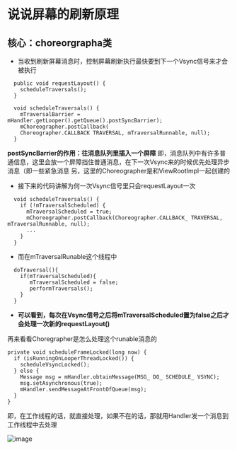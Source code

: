 # 说说屏幕的刷新原理
## 核心：choreorgrapha类  
  * 当收到刷新屏幕消息时，控制屏幕刷新执行最快要到下一个Vsync信号来才会被执行
```
  public void requestLayout() {
    scheduleTraversals();
  }
  
  void scheduleTraversals() {
    mTraversalBarrier = mHandler.getLooper().getQueue().postSyncBarrier);
    mChoreographer.postCallback(
    Choreographer.CALLBACK TRAVERSAL, mTraversalRunnable, null);
  }
```
  **postSyncBarrier的作用：往消息队列里插入一个屏障**
  即，消息队列中有许多普通信息，这里会放一个屏障挡住普通消息，在下一次Vsync来的时候优先处理异步消息（即一些紧急消息
  另，这里的Choreographer是和ViewRootImpl一起创建的
  
* 接下来的代码讲解为何一次Vsync信号里只会requestLayout一次
```
  void scheduleTraversals() {
    if (!mTraversalScheduled) {
      mTraversalScheduled = true;
      mChoreographer.postCallback(Choreographer.CALLBACK_ TRAVERSAL, mTraversalRunnable, null);
      ...
    }
  }
```
* 而在mTraversalRunable这个线程中
```
  doTraversal(){
    if(mTraversalScheduled){
       mTraversalScheduled = false;
       performTraversals();
    }
  }
```
* **可以看到，每次在Vsync信号之后将mTraversalScheduled置为false之后才会处理一次新的requestLayout()**

再来看看Choregrapher是怎么处理这个runable消息的
```
private void scheduleFrameLocked(long now) {
  if (isRunningOnLooperThreadLocked()) {
    scheduleVsyncLocked();
  } else {
    Message msg = mHandler.obtainMessage(MSG_ DO_ SCHEDULE_ VSYNC);
    msg.setAsynchronous(true);
    mHandler.sendMessageAtFrontOfQueue(msg);
  }
}
```
即，在工作线程的话，就直接处理，如果不在的话，那就用Handler发一个消息到工作线程中去处理

![image](https://user-images.githubusercontent.com/32014204/112797886-a7d63d00-909e-11eb-8dc6-eaa71db10152.png)

